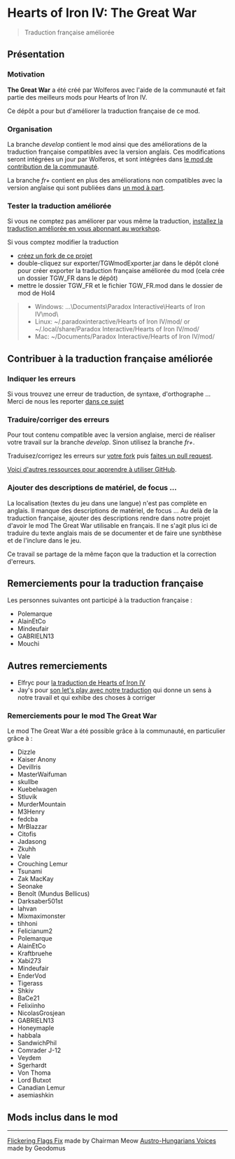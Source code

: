 # Hearts of Iron IV: The Great War
> Traduction française améliorée

## Présentation

### Motivation

**The Great War** a été créé par Wolferos avec l'aide de la communauté et fait partie des meilleurs mods pour Hearts of Iron IV.

Ce dépôt a pour but d'améliorer la traduction française de ce mod.

### Organisation

La branche *develop* contient le mod ainsi que des améliorations de la traduction française compatibles avec la version anglais.
Ces modifications seront intégrées un jour par Wolferos, et sont intégrées dans [le mod de contribution de la communauté](https://github.com/dthird3/TGW-Improvement).

La branche *fr+* contient en plus des améliorations non compatibles avec la version anglaise qui sont publiées dans [un mod à part](https://steamcommunity.com/sharedfiles/filedetails/?id=1406871832).

### Tester la traduction améliorée

Si vous ne comptez pas améliorer par vous même la traduction, [installez la traduction améliorée en vous abonnant au workshop](https://steamcommunity.com/sharedfiles/filedetails/?id=1406871832).

Si vous comptez modifier la traduction
- [créez un fork de ce projet](https://help.github.com/articles/fork-a-repo/)
- double-cliquez sur exporter/TGWmodExporter.jar dans le dépôt cloné pour créer exporter la traduction française améliorée du mod (cela crée un dossier TGW_FR dans le dépôt)
- mettre le dossier TGW_FR et le fichier TGW_FR.mod dans le dossier de mod de HoI4
> - Windows: ...\Documents\Paradox Interactive\Hearts of Iron IV\mod\
> - Linux: ~/.paradoxinteractive/Hearts of Iron IV/mod/ or ~/.local/share/Paradox Interactive/Hearts of Iron IV/mod/
> - Mac: ~/Documents/Paradox Interactive/Hearts of Iron IV/mod/

## Contribuer à la traduction française améliorée

### Indiquer les erreurs
Si vous trouvez une erreur de traduction, de syntaxe, d'orthographe ...
Merci de nous les reporter [dans ce sujet](http://forum.reseau-js.com/topic/95287-traduction-the-great-war-pour-hoi-4/)

### Traduire/corriger des erreurs

Pour tout contenu compatible avec la version anglaise, merci de réaliser votre travail sur la branche *develop*. Sinon utilisez la branche *fr+*.

Traduisez/corrigez les erreurs sur [votre fork](https://help.github.com/articles/fork-a-repo/) puis [faites un pull request](https://help.github.com/articles/creating-a-pull-request-from-a-fork/).

[Voici d'autres ressources pour apprendre à utiliser GitHub](https://try.github.io/).

### Ajouter des descriptions de matériel, de focus ...

La localisation (textes du jeu dans une langue) n'est pas complète en anglais. Il manque des descriptions de matériel, de focus ...
Au delà de la traduction française, ajouter des descriptions rendre dans notre projet d'avoir le mod The Great War utilisable en français.
Il ne s'agit plus ici de traduire du texte anglais mais de se documenter et de faire une synbthèse et de l'inclure dans le jeu.

Ce travail se partage de la même façon que la traduction et la correction d'erreurs.

## Remerciements pour la traduction française

Les personnes suivantes ont participé à la traduction française :
- Polemarque
- AlainEtCo
- Mindeufair
- GABRIELN13
- Mouchi

## Autres remerciements

- Elfryc pour [la traduction de Hearts of Iron IV](http://forum.reseau-js.com/topic/93629-traduction-am%C3%A9lior%C3%A9e-jean-de-lattre-de-tassigny/)
- Jay's pour [son let's play avec notre traduction](https://www.youtube.com/watch?v=mrOWLOiDlpI&list=PLwN5tmMR349LSGTZyDeUrQK9xweMiMz4i) qui donne un sens à notre travail et qui exhibe des choses à corriger

### Remerciements pour le mod The Great War
Le mod The Great War a été possible grâce à la communauté, en particulier grâce à :

   - Dizzle
   - Kaiser Anony
   - DevilIris
   - MasterWaifuman
   - skullbe
   - Kuebelwagen
   - Stluvik
   - MurderMountain
   - M3Henry
   - fedcba
   - MrBlazzar
   - Citofis
   - Jadasong
   - Zkuhh
   - Vale
   - Crouching Lemur
   - Tsunami
   - Zak MacKay
   - Seonake
   - Benoît (Mundus Bellicus)
   - Darksaber501st
   - lahvan
   - Mixmaximonster
   - tihhoni
   - Felicianum2
   - Polemarque
   - AlainEtCo
   - Kraftbruehe
   - Xabi273
   - Mindeufair
   - EnderVod
   - Tigerass
   - Shkiv
   - BaCe21
   - Felixiinho
   - NicolasGrosjean
   - GABRIELN13
   - Honeymaple
   - habbala
   - SandwichPhil
   - Comrader J-12
   - Veydem
   - Sgerhardt
   - Von Thoma
   - Lord Butxot
   - Canadian Lemur
   - asemiashkin

## Mods inclus dans le mod
----------
[Flickering Flags Fix](http://steamcommunity.com/sharedfiles/filedetails/?id=850835220) made by Chairman Meow
[Austro-Hungarians Voices](http://steamcommunity.com/sharedfiles/filedetails/?id=946923873) made by Geodomus
